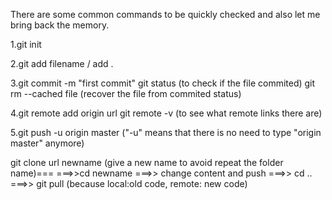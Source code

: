 There are some common commands to be quickly checked and also let me bring back the memory. 

1.git init

2.git add filename / add .

3.git commit -m "first commit"
git status (to check if the file commited)
git rm --cached file (recover the file from commited status)

4.git remote add origin url
git remote -v (to see what remote links there are)

5.git push -u origin master ("-u" means that there is no need to type "origin master" anymore)


git clone url newname (give a new name to avoid repeat the folder name)===
===>>cd newname
===>> change content and push
===>> cd ..
===>> git pull (because local:old code, remote: new code)
